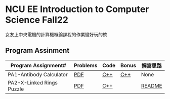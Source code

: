 # NCU EE Introduction to Computer Science Fall22

女友上中央電機的計算機概論課程的作業蠻好玩的欸

## Program Assinment

| Program Assignment#       | Problems                                                                                                  | Code                                       | Bonus                                          | 撰寫思路                                        |
| ------------------------- | --------------------------------------------------------------------------------------------------------- | ------------------------------------------ | ---------------------------------------------- | ----------------------------------------------- |
| PA1-Antibody Calculator   | [PDF](./PA1-Antibody-Calculator/2022Fall_EE1003_IntroCS_PA1_Antibody%20Calculator_Andy_20220923_1600.pdf) | [C++](./PA1-Antibody-Calculator/PA1.cpp)   | [C++](./PA1-Antibody-Calculator/PA1_bonus.cpp) | None                                            |
| PA2-X-Linked Rings Puzzle | [PDF](PA2-X-Linked-Rings-Puzzle/2022Fall_EE1003_IntroCS_PA2_20221013_2210_Andy.pdf)                       | [C++](./PA2-X-Linked-Rings-Puzzle/PA2.cpp) |                                                | [README](./PA2-X-Linked-Rings-Puzzle/README.md) |
